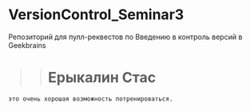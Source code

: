 # VersionControl_Seminar3
Репозиторий для пулл-реквестов по Введению в контроль версий в Geekbrains
>># Ерыкалин Стас
    это очень хорошая возможность потренироваться.

